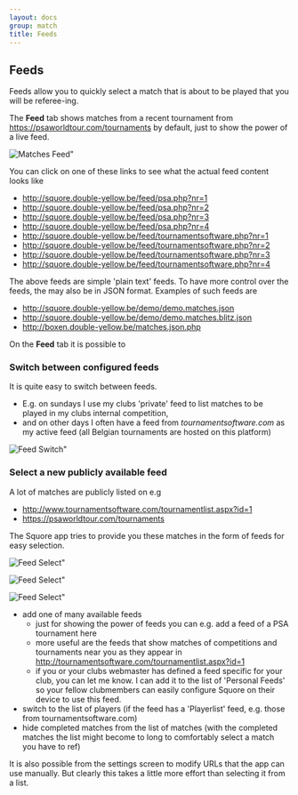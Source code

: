 ```yaml
---
layout: docs
group: match
title: Feeds
---
```

## Feeds

Feeds allow you to quickly select a match that is about to be played that you will be referee-ing.

The __Feed__ tab shows matches from a recent tournament from <https://psaworldtour.com/tournaments> by default, just to show the power of a live feed.

![Matches Feed"](../img/sb.matches.01.feed.matches.png)

You can click on one of these links to see what the actual feed content looks like
* <http://squore.double-yellow.be/feed/psa.php?nr=1>
* <http://squore.double-yellow.be/feed/psa.php?nr=2>
* <http://squore.double-yellow.be/feed/psa.php?nr=3>
* <http://squore.double-yellow.be/feed/psa.php?nr=4>
* <http://squore.double-yellow.be/feed/tournamentsoftware.php?nr=1>
* <http://squore.double-yellow.be/feed/tournamentsoftware.php?nr=2>
* <http://squore.double-yellow.be/feed/tournamentsoftware.php?nr=3>
* <http://squore.double-yellow.be/feed/tournamentsoftware.php?nr=4>

The above feeds are simple 'plain text' feeds. To have more control over the feeds, the may also be in JSON format.
Examples of such feeds are
* <http://squore.double-yellow.be/demo/demo.matches.json>
* <http://squore.double-yellow.be/demo/demo.matches.blitz.json>
* <http://boxen.double-yellow.be/matches.json.php>

On the __Feed__ tab it is possible to

### Switch between configured feeds

It is quite easy to switch between feeds.
* E.g. on sundays I use my clubs 'private' feed to list matches to be played in my clubs internal competition,
* and on other days I often have a feed from _tournamentsoftware.com_ as my active feed (all Belgian tournaments are hosted on this platform)

![Feed Switch"](../img/sb.matches.01.feed.switch.png)

### Select a new publicly available feed

A lot of matches are publicly listed on e.g
* <http://www.tournamentsoftware.com/tournamentlist.aspx?id=1>
* <https://psaworldtour.com/tournaments>

The Squore app tries to provide you these matches in the form of feeds for easy selection.

![Feed Select"](../img/sb.matches.01.feeds.select.category.png)

![Feed Select"](../img/sb.matches.01.feeds.select.list.png)

![Feed Select"](../img/sb.matches.01.feeds.select.list.filtered.png)

* add one of many available feeds
    * just for showing the power of feeds you can e.g. add a feed of a PSA tournament here
    * more useful are the feeds that show matches of competitions and tournaments near you as they appear in <http://tournamentsoftware.com/tournamentlist.aspx?id=1>
    * if you or your clubs webmaster has defined a feed specific for your club, you can let me know.
      I can add it to the list of 'Personal Feeds' so your fellow clubmembers can easily configure Squore on their device to use this feed.
* switch to the list of players (if the feed has a 'Playerlist' feed, e.g. those from tournamentsoftware.com)
* hide completed matches from the list of matches (with the completed matches the list might become to long to comfortably select a match you have to ref)

It is also possible from the settings screen to modify URLs that the app can use manually.
But clearly this takes a little more effort than selecting it from a list.
